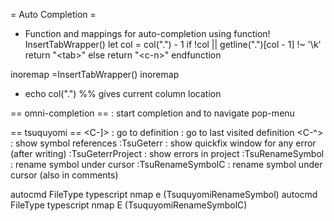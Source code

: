 = Auto Completion =

* Function and mappings for auto-completion using <tab>
function! InsertTabWrapper()
  let col = col(".") - 1
  if !col || getline(".")[col - 1] !~ '\k'
    return "\<tab>"
  else
    return "\<c-n>"
endfunction

inoremap <tab> <c-r>=InsertTabWrapper()<cr>
inoremap <s-tab> <c-p>

* echo col(".")
%% gives current column location

== omni-completion ==
<c-x><c-o> : start completion
<c-n> and <c-p> to navigate pop-menu

== tsuquyomi ==
<C-]> : go to definition
<C-t> : go to last visited definition
<C-^> : show symbol references
:TsuGeterr : show quickfix window for any error (after writing)
:TsuGeterrProject : show errors in project
:TsuRenameSymbol : rename symbol under cursor
:TsuRenameSymbolC : rename symbol under cursor (also in comments)

autocmd FileType typescript nmap <buffer> <leader>e <Plug>(TsuquyomiRenameSymbol)
autocmd FileType typescript nmap <buffer> <leader>E <Plug>(TsuquyomiRenameSymbolC)
